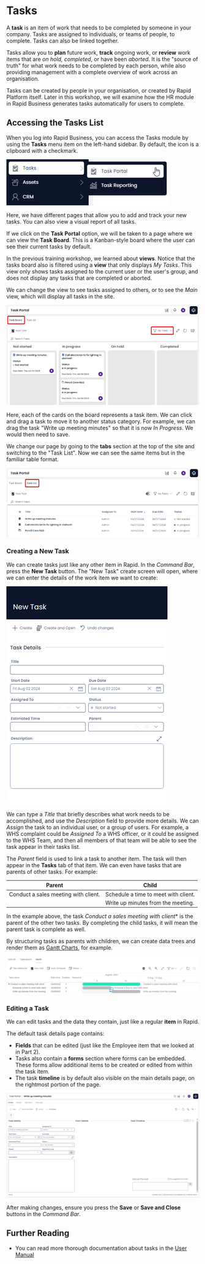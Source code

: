 # Tasks

A **task** is an item of work that needs to be completed by someone in your company. Tasks are assigned to individuals, or teams of people, to complete. Tasks can also be linked together.

Tasks allow you to **plan** future work, **track** ongoing work, or **review** work items that are *on hold, completed*, or have been *aborted*. It is the "source of truth" for what work needs to be completed by each person, while also providing management with a complete overview of work across an organisation.

Tasks can be created by people in your organisation, or created by Rapid Platform itself. Later in this workshop, we will examine how the HR module in Rapid Business generates tasks automatically for users to complete.

## Accessing the Tasks List

When you log into Rapid Business, you can access the Tasks module by using the **Tasks** menu item on the left-hand sidebar. By default, the icon is a clipboard with a checkmark.

![A screenshot demonstrating the location of the Tasks menu button and its contents. The Tasks menu button contains an icon of a clipboard with a checkmark. In the flyout menu to the right, there are two items inside this folder. The "Task Portal" is currently being highlighted by the user's mouse, and the "Task Reporting" menu item is beneath it.](<tasks navigation.png>)

Here, we have different pages that allow you to add and track your new tasks. You can also view a visual report of all tasks.

If we click on the **Task Portal** option, we will be taken to a page where we can view the **Task Board**. This is a Kanban-style board where the user can see their current tasks by default.

In the previous training workshop, we learned about **views**. Notice that the tasks board also is filtered using a **view** that only displays *My Tasks*. This view only shows tasks assigned to the current user or the user's group, and does not display any tasks that are completed or aborted.

We can change the view to see tasks assigned to others, or to see the *Main* view, which will display all tasks in the site.

![A screenshot of the Task Board. It contains several columns such as "Not Started", "In Progress", "On Hold", and "Completed". The screenshot is annotated with two red boxes. The first red box indicates that the "Task Board" tab has been selected. The second red box indicates that the "My Tasks" view is currently selected.](<tasks board.png>)

Here, each of the cards on the board represents a task item. We can click and drag a task to move it to another status category. For example, we can drag the task "Write up meeting minutes" so that it is now *In Progress*. We would then need to save.

We change our page by going to the **tabs** section at the top of the site and switching to the "Task List". Now we can see the same items but in the familiar table format.

![A screenshot of the task list. The screenshot is annotated with a red box to highlight the fact that the user has switched to the "Task List" tab at the top of the site.](<task list.png>)

### Creating a New Task

We can create tasks just like any other item in Rapid. In the *Command Bar*, press the **New Task** button. The "New Task" create screen will open, where we can enter the details of the work item we want to create:

![A screenshot of the "New Task" create screen. It contains fields such as: Title, Start Date, Due Date, Assigned To, Status, Estimated Time, Parent, and Description.](<task new.png>)

We can type a *Title* that briefly describes what work needs to be accomplished, and use the *Description* field to provide more details. We can *Assign* the task to an individual user, or a group of users. For example, a WHS complaint could be *Assigned To* a WHS officer, or it could be assigned to the WHS Team, and then all members of that team will be able to see the task appear in their tasks list.

The *Parent* field is used to link a task to another item. The task will then appear in the **Tasks** tab of that item. We can even have tasks that are parents of other tasks. For example:

| Parent | Child |
| --- | --- |
| Conduct a sales meeting with client. | Schedule a time to meet with client. |
| | Write up minutes from the meeting. |

In the example above, the task *Conduct a sales meeting with client** is the parent of the other two tasks. By completing the child tasks, it will mean the parent task is complete as well.

By structuring tasks as parents with children, we can create data trees and render them as [Gantt Charts](</docs/Rapid/User%20Manual/Explorer/Pages/Page%20Components/Gantt/>), for example.

![A gantt chart that visualises the same data structure mentioned above. There is a group item named "Conduct a sales meeting with client". Underneath it are two other tasks on the gantt chart titled "Schedule a time to meet with client" and "Write up minutes from the meeting".](<tasks gantt.png>)

### Editing a Task

We can edit tasks and the data they contain, just like a regular **item** in Rapid. 

The default task details page contains:
- **Fields** that can be edited (just like the Employee item that we looked at in Part 2).
- Tasks also contain a **forms** section where forms can be embedded. These forms allow additional items to be created or edited from within the task item.
- The task **timeline** is by default also visible on the main details page, on the rightmost portion of the page.

![A screenshot demonstrating the full screen when editing tasks. The page is divided into three equal thirds. The leftmost section of the page contains the form and fields that can be edited. The middle section of the task contains a header that reads "Form Details" and is empty. The rightmost section has a header that reads "Task Timeline" and contains the activity feed for the particular item.](<task edit.png>)

After making changes, ensure you press the **Save** or **Save and Close** buttons in the *Command Bar*.

## Further Reading
- You can read more thorough documentation about tasks in the [User Manual](</docs/Rapid/3-User%20Manual/2-Explorer/9-Tasks/>)